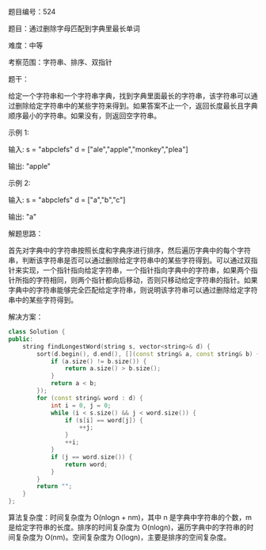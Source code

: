 题目编号：524

题目：通过删除字母匹配到字典里最长单词

难度：中等

考察范围：字符串、排序、双指针

题干：

给定一个字符串和一个字符串字典，找到字典里面最长的字符串，该字符串可以通过删除给定字符串中的某些字符来得到。如果答案不止一个，返回长度最长且字典顺序最小的字符串。如果没有，则返回空字符串。

示例 1:

输入:
s = "abpclefs"
d = ["ale","apple","monkey","plea"]

输出: 
"apple"

示例 2:

输入:
s = "abpclefs"
d = ["a","b","c"]

输出: 
"a"

解题思路：

首先对字典中的字符串按照长度和字典序进行排序，然后遍历字典中的每个字符串，判断该字符串是否可以通过删除给定字符串中的某些字符得到。可以通过双指针来实现，一个指针指向给定字符串，一个指针指向字典中的字符串，如果两个指针所指的字符相同，则两个指针都向后移动，否则只移动给定字符串的指针。如果字典中的字符串能够完全匹配给定字符串，则说明该字符串可以通过删除给定字符串中的某些字符得到。

解决方案：

```cpp
class Solution {
public:
    string findLongestWord(string s, vector<string>& d) {
        sort(d.begin(), d.end(), [](const string& a, const string& b) {
            if (a.size() != b.size()) {
                return a.size() > b.size();
            }
            return a < b;
        });
        for (const string& word : d) {
            int i = 0, j = 0;
            while (i < s.size() && j < word.size()) {
                if (s[i] == word[j]) {
                    ++j;
                }
                ++i;
            }
            if (j == word.size()) {
                return word;
            }
        }
        return "";
    }
};
```

算法复杂度：时间复杂度为 O(nlogn + nm)，其中 n 是字典中字符串的个数，m 是给定字符串的长度。排序的时间复杂度为 O(nlogn)，遍历字典中的字符串的时间复杂度为 O(nm)。空间复杂度为 O(logn)，主要是排序的空间复杂度。